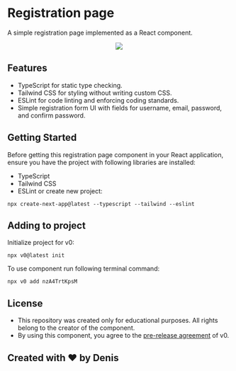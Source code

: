 # Registration page

A simple registration page implemented as a React component.

<p align="center">
  <img src="https://github.com/AppleW0lf/Business-Communation-l1/assets/85928651/aa22d4e4-c441-409a-b6f1-27c1ecaf7bf1" />
</p>

## Features
* TypeScript for static type checking.
* Tailwind CSS for styling without writing custom CSS.
* ESLint for code linting and enforcing coding standards.
* Simple registration form UI with fields for username, email, password, and confirm password.

## Getting Started
Before getting this registration page component in your React application, ensure you have the project with following libraries are installed: 
- TypeScript
- Tailwind CSS
- ESLint
or create new project:
```
npx create-next-app@latest --typescript --tailwind --eslint
```
## Adding to project

Initialize project for v0:
```
npx v0@latest init
```
To use component run following terminal command:
```
npx v0 add nzA4TrtKpsM
```
## License

- This repository was created only for educational purposes. All rights belong to the creator of the component.
- By using this component, you agree to the  [pre-release agreement](https://v0.dev/agreement) of v0.

## Created with ❤️ by Denis
